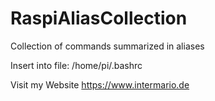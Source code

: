 # RaspiAliasCollection
Collection of commands summarized in aliases

Insert into file: /home/pi/.bashrc

Visit my Website https://www.intermario.de
